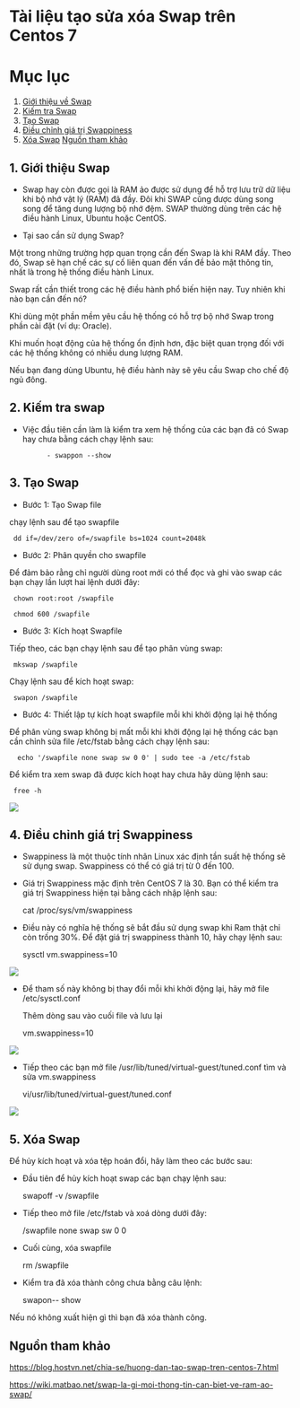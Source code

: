 # Tài liệu tạo sửa xóa Swap trên Centos 7
# Mục lục 
1. [Giới thiệu về Swap](https://github.com/phancong0897/Congphan/blob/Open-Suorce-lincense/C%C3%A0i%20%C4%91%E1%BA%B7t%20Wordpress%20tr%C3%AAn%20centos%207.md#1-gi%E1%BB%9Bi-thi%E1%BB%87u-swap)
2. [Kiếm tra Swap](https://github.com/phancong0897/Congphan/blob/Open-Suorce-lincense/C%C3%A0i%20%C4%91%E1%BA%B7t%20Wordpress%20tr%C3%AAn%20centos%207.md#2-ki%E1%BA%BFm-tra-swap)
3. [Tạo Swap](https://github.com/phancong0897/Congphan/blob/Open-Suorce-lincense/C%C3%A0i%20%C4%91%E1%BA%B7t%20Wordpress%20tr%C3%AAn%20centos%207.md#3-t%E1%BA%A1o-swap)
4. [Điều chỉnh giá trị Swappiness](https://github.com/phancong0897/Congphan/blob/Open-Suorce-lincense/C%C3%A0i%20%C4%91%E1%BA%B7t%20Wordpress%20tr%C3%AAn%20centos%207.md#4--%C4%91i%E1%BB%81u-ch%E1%BB%89nh-gi%C3%A1-tr%E1%BB%8B-swappiness)
5. [Xóa Swap](https://github.com/phancong0897/Congphan/blob/Open-Suorce-lincense/C%C3%A0i%20%C4%91%E1%BA%B7t%20Wordpress%20tr%C3%AAn%20centos%207.md#5-x%C3%B3a-swap)
   [Nguồn tham khảo]()
## 1. Giới thiệu Swap

- Swap hay còn được gọi là RAM ảo được sử dụng để hỗ trợ lưu trữ dữ liệu khi bộ nhớ vật lý (RAM) đã đầy. Đôi khi SWAP cũng được dùng song song để tăng dung lượng bộ nhớ đệm. SWAP thường dùng trên các hệ điều hành Linux, Ubuntu hoặc CentOS.

- Tại sao cần sử dụng Swap?

 Một trong những trường hợp quan trọng cần đến Swap là khi RAM đầy. Theo đó, Swap sẽ hạn chế các sự cố liên quan đến vấn đề bảo mật thông tin, nhất là trong hệ thống điều hành Linux.

 Swap rất cần thiết trong các hệ điều hành phổ biến hiện nay. Tuy nhiên khi nào bạn cần đến nó?

 Khi dùng một phần mềm yêu cầu hệ thống có hỗ trợ bộ nhớ Swap trong phần cài đặt (ví dụ: Oracle).

 Khi muốn hoạt động của hệ thống ổn định hơn, đặc biệt quan trọng đối với các hệ thống không có nhiều dung lượng RAM.

 Nếu bạn đang dùng Ubuntu, hệ điều hành này sẽ yêu cầu Swap cho chế độ ngủ đông.

## 2. Kiếm tra swap

- Việc đầu tiên cần làm là kiểm tra xem hệ thống của các bạn đã có Swap hay chưa bằng cách chạy lệnh sau:

            - swappon --show

## 3. Tạo Swap

- Bước 1: Tạo Swap file

 chạy lệnh sau để tạo swapfile

     dd if=/dev/zero of=/swapfile bs=1024 count=2048k

- Bước 2: Phân quyền cho swapfile


 Để đảm bảo rằng chỉ người dùng root mới có thể đọc và ghi vào swap các bạn chạy lần lượt hai lệnh dưới đây:

     chown root:root /swapfile

     chmod 600 /swapfile    

- Bước 3: Kích hoạt Swapfile

 Tiếp theo, các bạn chạy lệnh sau để tạo phân vùng swap:

     mkswap /swapfile

 Chạy lệnh sau để kích hoạt swap:

     swapon /swapfile

- Bước 4: Thiết lập tự kích hoạt swapfile mỗi khi khởi động lại hệ thống

 Để phân vùng swap không bị mất mỗi khi khởi động lại hệ thống các bạn cần chỉnh sửa file /etc/fstab bằng cách chạy lệnh sau:

      echo '/swapfile none swap sw 0 0' | sudo tee -a /etc/fstab

 Để kiểm tra xem swap đã được kích hoạt hay chưa hãy dùng lệnh sau:

     free -h

<img src="https://imgur.com/CWFUU05.png">

## 4.  Điều chỉnh giá trị Swappiness

- Swappiness là một thuộc tính nhân Linux xác định tần suất hệ thống sẽ sử dụng swap. Swappiness có thể có giá trị từ 0 đến 100.

- Giá trị Swappiness mặc định trên CentOS 7 là 30. Bạn có thể kiểm tra giá trị Swappiness hiện tại bằng cách nhập lệnh sau:

     cat /proc/sys/vm/swappiness

- Điều này có nghĩa hệ thống sẽ bắt đầu sử dụng swap khi Ram thật chỉ còn trống 30%. Để đặt giá trị swappiness thành 10, hãy chạy lệnh sau:

     sysctl vm.swappiness=10

<img src="https://imgur.com/8uSyz8x.png">

- Để tham số này không bị thay đổi mỗi khi khởi động lại, hãy mở file /etc/sysctl.conf

    Thêm dòng sau vào cuối file và lưu lại

     vm.swappiness=10

<img src="https://imgur.com/fBEsjRG.png">

- Tiếp theo các bạn mở file /usr/lib/tuned/virtual-guest/tuned.conf tìm và sửa vm.swappiness

     vi/usr/lib/tuned/virtual-guest/tuned.conf

<img src="https://imgur.com/3pLtCAt.png">

## 5. Xóa Swap

Để hủy kích hoạt và xóa tệp hoán đổi, hãy làm theo các bước sau:

- Đầu tiên để hủy kích hoạt swap các bạn chạy lệnh sau:

     swapoff -v /swapfile

- Tiếp theo mở file /etc/fstab và xoá dòng dưới đây:

     /swapfile none swap sw 0 0

- Cuối cùng, xóa swapfile

     rm /swapfile

- Kiểm tra đã xóa thành công chưa bằng câu lệnh:

     swapon-- show

Nếu nó không xuất hiện gì thì bạn đã xóa thành công.

## Nguồn tham khảo

 https://blog.hostvn.net/chia-se/huong-dan-tao-swap-tren-centos-7.html

 https://wiki.matbao.net/swap-la-gi-moi-thong-tin-can-biet-ve-ram-ao-swap/


